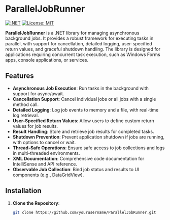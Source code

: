 # ParallelJobRunner

[![.NET](https://img.shields.io/badge/.NET-6.0%2B-blueviolet)](https://dotnet.microsoft.com/)
[![License: MIT](https://img.shields.io/badge/License-MIT-yellow.svg)](https://opensource.org/licenses/MIT)

**ParallelJobRunner** is a .NET library for managing asynchronous background jobs. It provides a robust framework for executing tasks in parallel, with support for cancellation, detailed logging, user-specified return values, and graceful shutdown handling. The library is designed for applications requiring concurrent task execution, such as Windows Forms apps, console applications, or services.

## Features

- **Asynchronous Job Execution**: Run tasks in the background with support for async/await.
- **Cancellation Support**: Cancel individual jobs or all jobs with a single method call.
- **Detailed Logging**: Log job events to memory and a file, with real-time log retrieval.
- **User-Specified Return Values**: Allow users to define custom return values for job results.
- **Result Handling**: Store and retrieve job results for completed tasks.
- **Shutdown Prevention**: Prevent application shutdown if jobs are running, with options to cancel or wait.
- **Thread-Safe Operations**: Ensure safe access to job collections and logs in multi-threaded environments.
- **XML Documentation**: Comprehensive code documentation for IntelliSense and API reference.
- **Observable Job Collection**: Bind job status and results to UI components (e.g., DataGridView).

## Installation

1. **Clone the Repository**:
   ```bash
   git clone https://github.com/yourusername/ParallelJobRunner.git